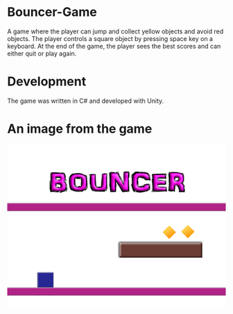 # Bouncer-Game
A game where the player can jump and collect yellow objects and avoid red objects. The player controls a square object by pressing space key on a keyboard.
At the end of the game, the player sees the best scores and can either quit or play again.

# Development
The game was written in C# and developed with Unity.

# An image from the game
![Alt text](https://github.com/tstanss/Bouncer-Game/blob/master/Assets/Art/Bouncer3.jpg)
